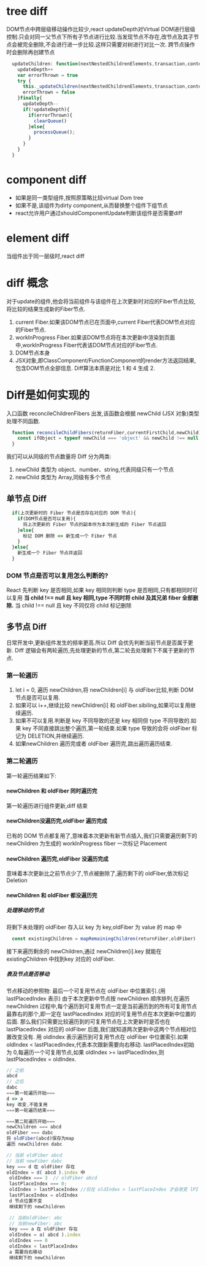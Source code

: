# tree diff
DOM节点中跨层级移动操作比较少,react updateDepth对Virtual DOM进行层级控制.只会对同一父节点下所有子节点进行比较.当发现节点不存在,改节点及其子节点会被完全删除,不会进行进一步比较.这样只需要对树进行对比一次.
跨节点操作时会删除再创建节点
```js
  updateChildren: function(nextNestedChildrenElements,transaction,context){
    updateDepth++
    var errorThrown = true
    try {
      this._updateChildren(nextNestedChildrenElements,transaction,context)
      errorThrown = false
    }finally{
      updateDepth--
      if(!updateDepth){
        if(errorThrown){
          clearQueue()
        }else{
          processQueue();
        }
      }
    }
  }
```
# component diff
* 如果是同一类型组件,按照原策略比较virtual Dom tree
* 如果不是,该组件为dirty component,从而替换整个组件下组节点
* react允许用户通过shouldComponentUpdate判断该组件是否需要diff

# element diff
  当组件出于同一层级时,react diff


# diff 概念
对于update的组件,他会将当前组件与该组件在上次更新时对应的Fiber节点比较,将比较的结果生成新的Fiber节点.
  1. current Fiber.如果该DOM节点已在页面中,current Fiber代表DOM节点对应的Fiber节点.
  2. workInProgress Fiber.如果该DOM节点将在本次更新中渲染到页面中,workInProgress Fiber代表该DOM节点对应的Fiber节点.
  3. DOM节点本身
  4. JSX对象,即ClassComponent/FunctionComponent的render方法返回结果,包含DOM节点全部信息.
  Diff算法本质是对比 1 和 4 生成 2.

# Diff是如何实现的
入口函数 reconcileChildrenFibers 出发,该函数会根据 newChild (JSX 对象)类型处理不同函数.
```js
  function reconcileChildFibers(returnFiber,currentFirstChild,newChild){
    const ifObject = typeof newChild === 'object' && newChild !== null;
  }
```
我们可以从同级的节点数量将 Diff 分为两类:
1. newChild 类型为 object、number、string,代表同级只有一个节点
2. newChild 类型为 Array,同级有多个节点
## 单节点 Diff
  ```js
    if(上次更新时的 Fiber 节点是否存在对应的 DOM 节点){
      if(DOM节点是否可以复用){
        将上次更新的 Fiber 节点的副本作为本次新生成的 Fiber 节点返回
      }else{
        标记 DOM 删除 => 新生成一个 Fiber 节点
      }
    }else{
      新生成一个 Fiber 节点并返回
    }
  ```
  ### DOM 节点是否可以复用怎么判断的?
  React 先判断 key 是否相同,如果 key 相同则判断 type 是否相同,只有都相同时可以复用
  **当 child !== null 且 key 相同,type 不同时将 child 及其兄弟 fiber 全部删除.**
  当 child !== null 且 key 不同仅将 child 标记删除
## 多节点 Diff
  日常开发中,更新组件发生的频率更高.所以 Diff 会优先判断当前节点是否属于更新.
  Diff 逻辑会有两轮遍历,先处理更新的节点,第二轮去处理剩下不属于更新的节点.
  ### 第一轮遍历
  1. let i = 0, 遍历 newChildren,将 newChildren[i] 与 oldFiber比较,判断 DOM 节点是否可以复用.
  2. 如果可以 i++,继续比较 newChildren[i] 和 oldFiber.sibiling,如果可以复用继续遍历.
  3. 如果不可以复用.判断是 key 不同导致的还是 key 相同但 type 不同导致的.如果 key 不同直接跳出整个遍历,第一轮结束.如果 type 导致的会将 oldFiber 标记为 DELETION,并继续遍历.
  4. 如果newChildren 遍历完或者 oldFiber 遍历完,跳出遍历遍历结束.

  ### 第二轮遍历
  第一轮遍历结果如下:
  #### newChildren 和 oldFiber 同时遍历完
  第一轮遍历进行组件更新,diff 结束
  #### newChildren没遍历完,oldFiber 遍历完成
  已有的 DOM 节点都复用了,意味着本次更新有新节点插入,我们只需要遍历剩下的 newChildren 为生成的 workInProgress fiber 一次标记 Placement
  #### newChildren 遍历完,oldFiber 没遍历完成
  意味着本次更新比之前节点少了,节点被删除了,遍历剩下的 oldFiber,依次标记 Deletion
  #### newChildren 和 oldFiber 都没遍历完
  ##### 处理移动的节点
  将剩下未处理的 oldFiber 存入以 key 为 key,oldFiber 为 value 的 map 中
  ```js
    const existingChildren = mapRemainingChildren(returnFiber,oldFiber)
  ```
  接下来遍历剩余的 newChildren,通过 newChildren[i].key 就能在 existingChildren 中找到key 对应的 oldFiber.
  ##### 表及节点是否移动
  节点移动的参照物: 最后一个可复用节点在 oldFiber 中位置索引.(用 lastPlacedIndex 表示)
  由于本次更新中节点按 newChildren 顺序排列,在遍历 newChildren 过程中,每个遍历到可复用节点一定是当前遍历到的所有可复用节点最靠右的那个,即一定在 lastPlacedIndex 对应的可复用节点在本次更新中位置的后面.
  那么我们只需要比较遍历到的可复用节点在上次更新时是否也在 lastPlacedIndex 对应的 oldFiber 后面,我们就知道两次更新中这两个节点相对位置改变没有.
  用 oldIndex 表示遍历到可复用节点在 oldFiber 中位置索引.如果 oldIndex < lastPlacedIndex,代表本次跟新需要向右移动.
  lastPlacedIndex初始为 0,每遍历一个可复用节点,如果 oldIndex >= lastPlacedIndex,则lastPlacedIndex = oldIndex.


```js
// 之前
abcd  
// 之后
dabc
===第一轮遍历开始===
d => a
key 改变,不能复用
===第一轮遍历结束===

===第二轮遍历开始===
newChildren === abcd
oldFiber === dabc
将 oldFiber(abcd)保存为map
遍历 newChildren dabc

// 当前 oldFiber abcd
// 当前 newFiber dabc
key === d 在 oldFiber 存在
oldIndex = d( abcd ).index 中
 oldIndex === 3  // oldFiber abcd 
 lastPlaceIndex === 0;
 oldIndex > lastPlaceIndex //仅在 oldIndex > lastPlaceIndex 才会改变 lPI 的值
 lastPlaceIndex = oldIndex
 d 节点位置不变
 继续剩下的 newChildren

 // 当前oldFiber: abc
 // 当前newFiber: abc
 key === a 在 oldFiber 存在
 oldIndex = a( abcd ).index
 oldIndex === 0
 oldIndex < lastPlaceIndex
 a 需要向右移动
 继续剩下的 newChildren

 ```
